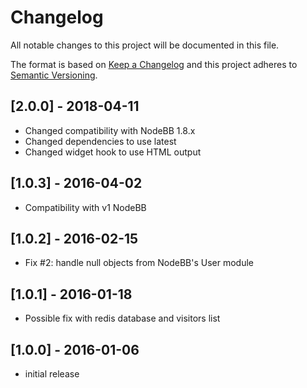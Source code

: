 # Changelog
All notable changes to this project will be documented in this file.

The format is based on [Keep a Changelog](http://keepachangelog.com/en/1.0.0/)
and this project adheres to [Semantic Versioning](http://semver.org/spec/v2.0.0.html).

## [2.0.0] - 2018-04-11

- Changed compatibility with NodeBB 1.8.x
- Changed dependencies to use latest
- Changed widget hook to use HTML output

## [1.0.3] - 2016-04-02

- Compatibility with v1 NodeBB

## [1.0.2] - 2016-02-15

- Fix #2: handle null objects from NodeBB's User module

## [1.0.1] - 2016-01-18

- Possible fix with redis database and visitors list

## [1.0.0] - 2016-01-06

- initial release